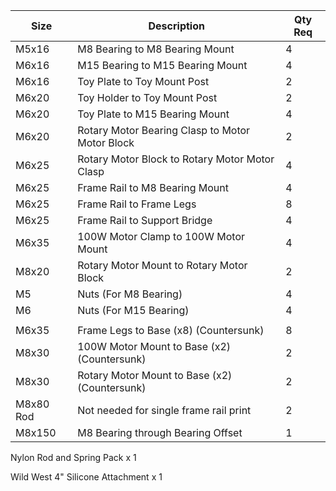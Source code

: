 
| Size | Description | Qty Req |
|------|-------------|---------|
|M5x16 | M8 Bearing to M8 Bearing Mount	|4|
|M6x16 | M15 Bearing to M15 Bearing Mount	|4|
|M6x16 | Toy Plate to Toy Mount Post	|2|
|M6x20 | Toy Holder to Toy Mount Post	|2|
|M6x20 | Toy Plate to M15 Bearing Mount	|4|
|M6x20 | Rotary Motor Bearing Clasp to Motor Motor Block	|2|
|M6x25 | Rotary Motor Block to Rotary Motor Motor Clasp	|4|
|M6x25 | Frame Rail to M8 Bearing Mount	|4|
|M6x25 | Frame Rail to Frame Legs	|8|
|M6x25 | Frame Rail to Support Bridge	|4|
|M6x35 | 100W Motor Clamp to 100W Motor Mount	|4|
|M8x20 | Rotary Motor Mount to Rotary Motor Block	|2|
|M5 | Nuts (For M8 Bearing)	|4|
|M6 | Nuts (For M15 Bearing)	|4|
|||
|M6x35 | Frame Legs to Base (x8) (Countersunk)	|8|
|M8x30 | 100W Motor Mount to Base (x2) (Countersunk)	|2|
|M8x30 | Rotary Motor Mount to Base (x2) (Countersunk)	|2|
|M8x80 Rod | Not needed for single frame rail print	|2|
|M8x150 | M8 Bearing through Bearing Offset	|1|

Nylon Rod and Spring Pack x 1

Wild West 4" Silicone Attachment x 1
